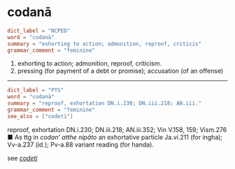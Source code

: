 # codanā

``` toml
dict_label = "NCPED"
word = "codanā"
summary = "exhorting to action; admonition, reproof, criticis"
grammar_comment = "feminine"
```

1. exhorting to action; admonition, reproof, criticism.
2. pressing (for payment of a debt or promise); accusation (of an offense)

--------------------

``` toml
dict_label = "PTS"
word = "codanā"
summary = "reproof, exhortation DN.i.230; DN.iii.218; AN.iii."
grammar_comment = "feminine"
see_also = ["codeti"]
```

reproof, exhortation DN.i.230; DN.iii.218; AN.iii.352; Vin V.158, 159; Vism.276  
■ As ttg in *codan’ atthe nipāto* an exhortative particle Ja.vi.211 (for ingha); Vv\-a.237 (id.); Pv\-a.88 variant reading (for handa).

see *[codeti](codeti.md)*

